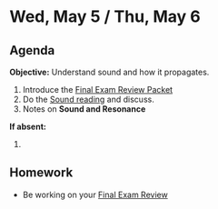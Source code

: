 Wed, May 5 / Thu, May 6
==================  
  
Agenda  
---------  
**Objective:** Understand sound and how it propagates.
  
1. Introduce the [Final Exam Review Packet][rev]
2. Do the [Sound reading][read] and discuss.
3. Notes on **Sound and Resonance**
  
**If absent:** 

1. 
  
Homework   
-------------  
- Be working on your [Final Exam Review][rev]

[rev]: https://avon.schoology.com/course/2624603689/materials?f=450604587
[read]: https://avon.schoology.com/course/2624603689/materials/gp/4929985209
<!--stackedit_data:
eyJoaXN0b3J5IjpbLTEzMTQ3NzY3MDEsMTE5Mjc1MDE5NCw4Mz
M0OTU1NSwtMzc5NzcxMjAxLDI0ODc3ODU3NywxNDUyOTIzNjA0
LC03NjkzMTM5NzUsLTM2NzgzMTU0OSw0NjEwMDcyODgsLTIwMj
Y4ODU4MzMsLTQ4MzAwNTEwNSw0MDI3NTk3MjEsLTgwMzYwMzE3
MSw4OTY4MDAzOTIsMTE5NzkzMDcwNSw4OTA2NjE0MjksMTAyMz
A1MzA1NSwtMTUwNTM1OTQ0OCwtMTM4ODg4MDczNiwtMTQ4NzEy
NjIzOV19
-->